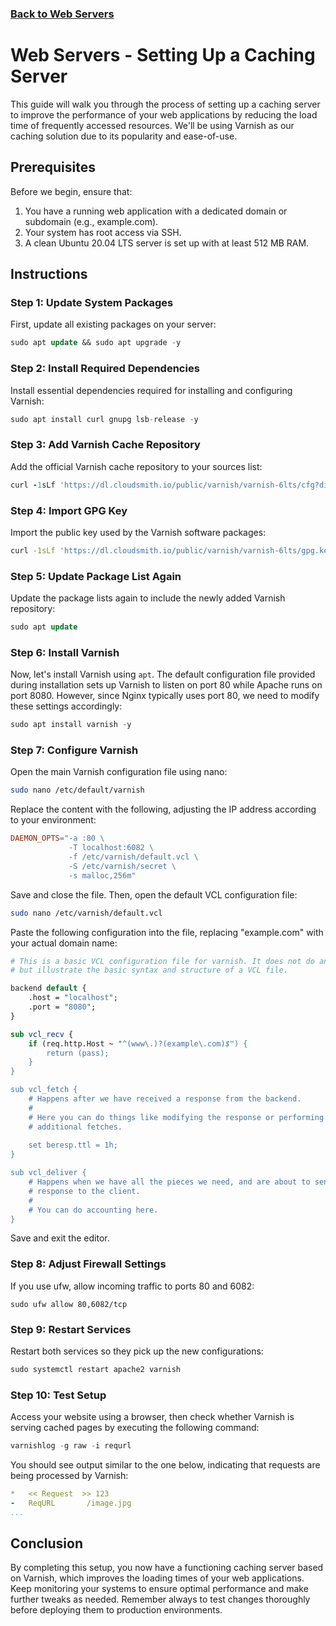  ### [Back to Web Servers](../readme.md)

 Web Servers - Setting Up a Caching Server
=======================================

This guide will walk you through the process of setting up a caching server to improve the performance of your web applications by reducing the load time of frequently accessed resources. We'll be using Varnish as our caching solution due to its popularity and ease-of-use.

Prerequisites
-------------

Before we begin, ensure that:

1. You have a running web application with a dedicated domain or subdomain (e.g., example.com).
2. Your system has root access via SSH.
3. A clean Ubuntu 20.04 LTS server is set up with at least 512 MB RAM.

Instructions
------------

### Step 1: Update System Packages

First, update all existing packages on your server:
```sql
sudo apt update && sudo apt upgrade -y
```

### Step 2: Install Required Dependencies

Install essential dependencies required for installing and configuring Varnish:
```csharp
sudo apt install curl gnupg lsb-release -y
```

### Step 3: Add Varnish Cache Repository

Add the official Varnish cache repository to your sources list:
```ruby
curl -1sLf 'https://dl.cloudsmith.io/public/varnish/varnish-6lts/cfg?distro=ubuntu&source=main' | sudo tee /etc/apt/sources.list.d/varnish-6lts.list
```

### Step 4: Import GPG Key

Import the public key used by the Varnish software packages:

```bash
curl -1sLf 'https://dl.cloudsmith.io/public/varnish/varnish-6lts/gpg.key' | sudo gpg --dearmor -o /usr/share/keyrings/varnish-archive-keyring.gpg
```

### Step 5: Update Package List Again

Update the package lists again to include the newly added Varnish repository:

```sql
sudo apt update
```

### Step 6: Install Varnish

Now, let's install Varnish using `apt`. The default configuration file provided during installation sets up Varnish to listen on port 80 while Apache runs on port 8080. However, since Nginx typically uses port 80, we need to modify these settings accordingly:

```kotlin
sudo apt install varnish -y
```

### Step 7: Configure Varnish

Open the main Varnish configuration file using nano:

```bash
sudo nano /etc/default/varnish
```

Replace the content with the following, adjusting the IP address according to your environment:

```makefile
DAEMON_OPTS="-a :80 \
             -T localhost:6082 \
             -f /etc/varnish/default.vcl \
             -S /etc/varnish/secret \
             -s malloc,256m"
```

Save and close the file. Then, open the default VCL configuration file:

```bash
sudo nano /etc/varnish/default.vcl
```

Paste the following configuration into the file, replacing "example.com" with your actual domain name:

```perl
# This is a basic VCL configuration file for varnish. It does not do any magic
# but illustrate the basic syntax and structure of a VCL file.

backend default {
    .host = "localhost";
    .port = "8080";
}

sub vcl_recv {
    if (req.http.Host ~ "^(www\.)?(example\.com)$") {
        return (pass);
    }
}

sub vcl_fetch {
    # Happens after we have received a response from the backend.
    #
    # Here you can do things like modifying the response or performing
    # additional fetches.
    
    set beresp.ttl = 1h;
}

sub vcl_deliver {
    # Happens when we have all the pieces we need, and are about to send the
    # response to the client.
    #
    # You can do accounting here.
}
```

Save and exit the editor.

### Step 8: Adjust Firewall Settings

If you use ufw, allow incoming traffic to ports 80 and 6082:

```
sudo ufw allow 80,6082/tcp
```

### Step 9: Restart Services

Restart both services so they pick up the new configurations:

```go
sudo systemctl restart apache2 varnish
```

### Step 10: Test Setup

Access your website using a browser, then check whether Varnish is serving cached pages by executing the following command:

```r
varnishlog -g raw -i requrl
```

You should see output similar to the one below, indicating that requests are being processed by Varnish:

```yaml
*   << Request  >> 123
-   ReqURL       /image.jpg
...
```

Conclusion
----------

By completing this setup, you now have a functioning caching server based on Varnish, which improves the loading times of your web applications. Keep monitoring your systems to ensure optimal performance and make further tweaks as needed. Remember always to test changes thoroughly before deploying them to production environments.